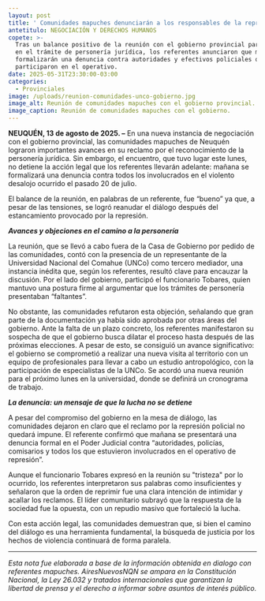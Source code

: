 ```yaml
---
layout: post
title: ' Comunidades mapuches denunciarán a los responsables de la represión del 20 de julio.'
antetitulo: NEGOCIACIÓN Y DERECHOS HUMANOS
copete: >-
  Tras un balance positivo de la reunión con el gobierno provincial para avanzar
  en el trámite de personería jurídica, los referentes anunciaron que mañana
  formalizarán una denuncia contra autoridades y efectivos policiales que
  participaron en el operativo.
date: 2025-05-31T23:30:00-03:00
categories:
  - Provinciales
image: /uploads/reunion-comunidades-unco-gobierno.jpg
image_alt: Reunión de comunidades mapuches con el gobierno provincial.
image_caption: Reunión de comunidades mapuches con el gobierno.
---
```

**NEUQUÉN, 13 de agosto de 2025. –** En una nueva instancia de negociación con el gobierno provincial, las comunidades mapuches de Neuquén lograron importantes avances en su reclamo por el reconocimiento de la personería jurídica. Sin embargo, el encuentro, que tuvo lugar este lunes, no detiene la acción legal que los referentes llevarán adelante: mañana se formalizará una denuncia contra todos los involucrados en el violento desalojo ocurrido el pasado 20 de julio.

El balance de la reunión, en palabras de un referente, fue “bueno” ya que, a pesar de las tensiones, se logró reanudar el diálogo después del estancamiento provocado por la represión.

***Avances y objeciones en el camino a la personería***

La reunión, que se llevó a cabo fuera de la Casa de Gobierno por pedido de las comunidades, contó con la presencia de un representante de la Universidad Nacional del Comahue (UNCo) como tercero mediador, una instancia inédita que, según los referentes, resultó clave para encauzar la discusión. Por el lado del gobierno, participó el funcionario Tobares, quien mantuvo una postura firme al argumentar que los trámites de personería presentaban “faltantes”.

No obstante, las comunidades refutaron esta objeción, señalando que gran parte de la documentación ya había sido aprobada por otras áreas del gobierno. Ante la falta de un plazo concreto, los referentes manifestaron su sospecha de que el gobierno busca dilatar el proceso hasta después de las próximas elecciones. A pesar de esto, se consiguió un avance significativo: el gobierno se comprometió a realizar una nueva visita al territorio con un equipo de profesionales para llevar a cabo un estudio antropológico, con la participación de especialistas de la UNCo. Se acordó una nueva reunión para el próximo lunes en la universidad, donde se definirá un cronograma de trabajo.

***La denuncia: un mensaje de que la lucha no se detiene***

A pesar del compromiso del gobierno en la mesa de diálogo, las comunidades dejaron en claro que el reclamo por la represión policial no quedará impune. El referente confirmó que mañana se presentará una denuncia formal en el Poder Judicial contra “autoridades, policías, comisarios y todos los que estuvieron involucrados en el operativo de represión”.

Aunque el funcionario Tobares expresó en la reunión su "tristeza" por lo ocurrido, los referentes interpretaron sus palabras como insuficientes y señalaron que la orden de reprimir fue una clara intención de intimidar y acallar los reclamos. El líder comunitario subrayó que la respuesta de la sociedad fue la opuesta, con un repudio masivo que fortaleció la lucha.

Con esta acción legal, las comunidades demuestran que, si bien el camino del diálogo es una herramienta fundamental, la búsqueda de justicia por los hechos de violencia continuará de forma paralela.

---

*Esta nota fue elaborada a base de la información obtenida en dialogo con referentes mapuches. AiresNuevosNQN se ampara en la Constitución Nacional, la Ley 26.032 y tratados internacionales que garantizan la libertad de prensa y el derecho a informar sobre asuntos de interés público.*